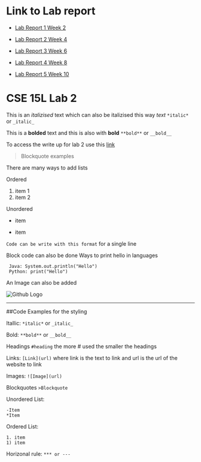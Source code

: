 # Link to Lab report
* [Lab Report 1 Week 2](lab-report-1-week-2.md)

* [Lab Report 2 Week 4](lab-report-2-week-4.md)

* [Lab Report 3 Week 6](lab-report-3-week-6.md)

* [Lab Report 4 Week 8](lab-report-4-week-8.md)

* [Lab Report 5 Week 10](lab-report-5-week-10.md)
# CSE 15L Lab 2

This is an _italizised_ text which can also be italizised this way *text* `*italic*` or `_italic_`

This is a **bolded** text and this is also with __bold__ `**bold**` or `__bold__`

To access the write up for lab 2 use this [link](https://docs.google.com/document/d/1Nw6gdehL-BzqjeVV1jzi_Ni4cdpx2uquLztLGTdzUdU/edit)

> Blockquote examples

There are many ways to add lists

Ordered
1. item 1
2. item 2

Unordered
* item
- item

`Code can be write with this format` for a single line

Block code can also be done
Ways to print hello in languages
```
 Java: System.out.println("Hello")
 Python: print("Hello")
```
An Image can also be added

![Github Logo](https://github.githubassets.com/images/modules/logos_page/GitHub-Mark.png)


***
##Code Examples for the styling

Itallic: `*italic*` or `_italic_`

Bold: `**bold**` or `__bold__`

Headings `#heading` the more # used the smaller the headings

Links: `[Link](url)` where link is the text to link and url is the url of the website to link

Images: `![Image](url)`

Blockquotes `>Blockquote`

Unordered List:
```
-Item
*Item
````

Ordered List:
```
1. item
1) item
```

Horizonal rule: `*** or ---`
